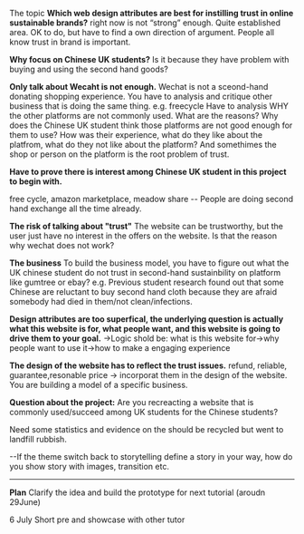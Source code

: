 The topic **Which web design attributes are best for instilling trust in online sustainable brands?** right now is not “strong” enough. Quite established area. OK to do, but have to find a own direction of argument.
People all know trust in brand is important.

**Why focus on Chinese UK students?**
Is it because they have problem with buying and using the second hand goods?

**Only talk about Wecaht is not enough.**
Wechat is not a sceond-hand donating shopping experience.
You have to analysis and critique other business that is doing the same thing. e.g. freecycle
Have to analysis WHY the other platforms are not commonly used. What are the reasons? Why does the Chinese UK student think those platforms are not good enough for them to use?
How was their experience, what do they like about the platfrom, what do they not like about the platform? And somethimes the shop or person on the platform is the root problem of trust.

**Have to prove there is interest among Chinese UK student in this project to begin with.**

free cycle, amazon marketplace, meadow share -- People are doing second hand exchange all the time already.

**The risk of talking about "trust"**
The website can be trustworthy, but the user just have no interest in the offers on the website. Is that the reason why wechat does not work?

**The business**
To build the business model, you have to figure out what the UK chinese student do not trust in second-hand sustainbility on platform like gumtree or ebay?
e.g. Previous student research found out that some Chinese are reluctant to buy second hand cloth because they are afraid somebody had died in them/not clean/infections.

**Design attributes are too superfical, the underlying question is actually what this website is for, what people want, and this website is going to drive them to your goal.**
->Logic shold be: what is this website for->why people want to use it->how to make a engaging experience

**The design of the website has to reflect the trust issues.**
refund, reliable, guarantee,resonable price -> incorporat them in the design of the website. You are building a model of a specific business.

**Question about the project:**
Are you recreacting a website that is commonly used/succeed among UK students for the Chinese students?

Need some statistics and evidence on the should be recycled but went to landfill rubbish.

--If the theme switch back to storytelling
define a story in your way, how do you show story with images, transition etc.

---

**Plan**
Clarify the idea and build the prototype for next tutorial (aroudn 29June)

6 July
Short pre and showcase with other tutor
